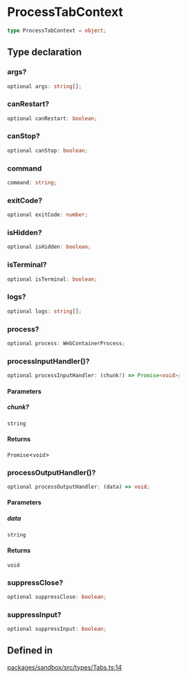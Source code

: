 # ProcessTabContext

```ts
type ProcessTabContext = object;
```

## Type declaration

### args?

```ts
optional args: string[];
```

### canRestart?

```ts
optional canRestart: boolean;
```

### canStop?

```ts
optional canStop: boolean;
```

### command

```ts
command: string;
```

### exitCode?

```ts
optional exitCode: number;
```

### isHidden?

```ts
optional isHidden: boolean;
```

### isTerminal?

```ts
optional isTerminal: boolean;
```

### logs?

```ts
optional logs: string[];
```

### process?

```ts
optional process: WebContainerProcess;
```

### processInputHandler()?

```ts
optional processInputHandler: (chunk?) => Promise<void>;
```

#### Parameters

##### chunk?

`string`

#### Returns

`Promise`\<`void`\>

### processOutputHandler()?

```ts
optional processOutputHandler: (data) => void;
```

#### Parameters

##### data

`string`

#### Returns

`void`

### suppressClose?

```ts
optional suppressClose: boolean;
```

### suppressInput?

```ts
optional suppressInput: boolean;
```

## Defined in

[packages/sandbox/src/types/Tabs.ts:14](https://github.com/frontendat/karagoz/blob/2ed8a18477b67dcd686f6dbd2423b5cb094dd530/packages/sandbox/src/types/Tabs.ts#L14)
